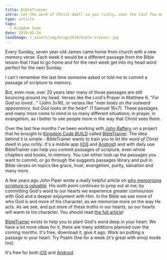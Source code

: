```yaml
---
title: BibleTrainer
intro: Let the word of Christ dwell in you richly… over the last few months I've been putting some time into a simple project to help you commit Bible passages to memory.
type: article
tags:
  - Kingdom Code
date: 2019-02-24
leadImage: /_assets/img/blog/2019/bible-trainer.jpg
---
```


Every Sunday, seven year-old James came home from church with a new memory verse. Each week it would be a different passage from the Bible lesson that I had to go home and for the next week get into my head word perfect for the next Sunday.

I can't remember the last time someone asked or told me to commit a passage of scripture to memory.

But, even now, over 20 years later many of those passages are still bouncing around my head. Verses like the Lord's Prayer in Matthew 6, "_For God so loved…_" (John 3v16), or verses like "_man looks on the outward appearance, but God looks at the heart_" (1 Samuel 16v7). These passages and many more come to mind in so many different situations; in prayer, in evangelism, as I better to see people more in the way that Christ sees them.

Over the last few months I've been working with [John Raftery](https://github.com/johnraftery/) on a project that he brought to [Kingdom Code BUILD](https://www.kingdomcode.org.uk/build) called [BibleTrainer](https://www.bibletrainer.co.uk). The idea behind it is simple - BibleTrainer wants to train you to _let the word of Christ dwell in you richly_. It's a mobile app ([iOS](https://itunes.apple.com/us/app/bibletrainer/id1447626377) and [Android](https://play.google.com/store/apps/details?id=io.bibletrainer.scripture)) and with daily use BibleTrainer can help you commit passages of scripture, even whole chapters and books, to memory. You can either look up the passages you want to commit, or go through the suggests passages library and pull in Bible verses on topics like grace, trust, evangelism, purity, salvation and many more.

A few years ago John Piper wrote a really helpful article on [why memorising scripture is valuable](https://www.desiringgod.org/articles/why-memorize-scripture). His sixth point continues to jump out at me; by committing God's word to our hearts we experience greater communion with God and a deeper enjoyment with Him. In the Bible we see more of who God is and more of his character, as we memorise more on the way He acts. As we see, and put more of these truths in our hearts, so our hearts will warm to his character. You should read [the full article](https://www.desiringgod.org/articles/why-memorize-scripture)!

[BibleTrainer](https://www.bibletrainer.co.uk) exists to help you to plant God's word deep in your heart. We have a lot more ideas for it, there are many additions planned over the coming months. It's free, download it, give it ago. Work on putting a passage in your heart. Try Psalm One for a week (it's great with emoji mode too).

It's free for both [iOS](https://itunes.apple.com/us/app/bibletrainer/id1447626377) and [Android](https://play.google.com/store/apps/details?id=io.bibletrainer.scripture).
